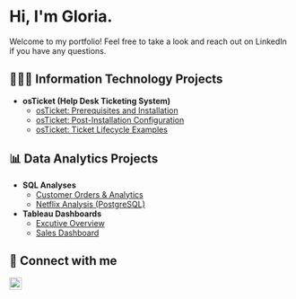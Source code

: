 <h1>Hi, I'm Gloria.</h1>
Welcome to my portfolio! Feel free to take a look and reach out on LinkedIn if you have any questions.

<h2>👩🏻‍💻 Information Technology Projects</h2>

- <b>osTicket (Help Desk Ticketing System)</b>
  - [osTicket: Prerequisites and Installation](https://github.com/yeahglo/osticket-prereqs)
  - [osTicket: Post-Installation Configuration](https://github.com/yeahglo/post-install-config)
  - [osTicket: Ticket Lifecycle Examples](https://github.com/yeahglo/ticket-lifecycle)

<h2>📊 Data Analytics Projects</h2>

- <b>SQL Analyses</b>
  - [Customer Orders & Analytics](https://github.com/yeahglo/SQL/blob/main/Customers%20%26%20Orders%20Analytics)
  - [Netflix Analysis (PostgreSQL)](https://github.com/yeahglo/SQL/blob/main/Netflix%20Analysis%20(PostgreSQL))
- <b>Tableau Dashboards</b>
  - [Excutive Overview](https://public.tableau.com/app/profile/gloria/viz/ExecutiveOverview-SampleSuperstore_16769916744370/ExecutiveOverview)
  - [Sales Dashboard](https://public.tableau.com/app/profile/gloria/viz/SalesDashboard-February2019/SalesOrders)

<h2>💬 Connect with me</h2>

[<img align="left" alt="Gloria Lopez | LinkedIn" width="22px" src="https://cdn.jsdelivr.net/npm/simple-icons@v3/icons/linkedin.svg" />][linkedin]

[linkedin]: https://www.linkedin.com/in/yeahglo
